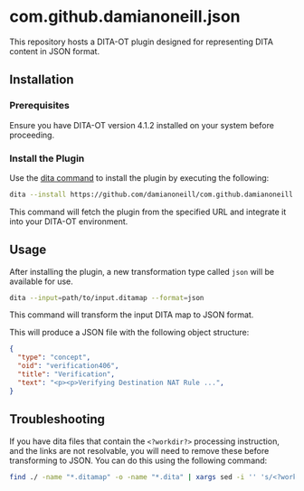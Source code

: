 # com.github.damianoneill.json

This repository hosts a DITA-OT plugin designed for representing DITA content in JSON format.

## Installation

### Prerequisites

Ensure you have DITA-OT version 4.1.2 installed on your system before proceeding.

### Install the Plugin

Use the [dita command](https://www.dita-ot.org/dev/parameters/dita-command-arguments.html) to install the plugin by executing the following:

```bash
dita --install https://github.com/damianoneill/com.github.damianoneill.json/archive/main.zip
```

This command will fetch the plugin from the specified URL and integrate it into your DITA-OT environment.

## Usage

After installing the plugin, a new transformation type called `json` will be available for use.

```bash
dita --input=path/to/input.ditamap --format=json
```

This command will transform the input DITA map to JSON format.

This will produce a JSON file with the following object structure:

```json
{
  "type": "concept",
  "oid": "verification406",
  "title": "Verification",
  "text": "<p><p>Verifying Destination NAT Rule ...",
}
```

## Troubleshooting

If you have dita files that contain the `<?workdir?>` processing instruction, and the links are not resolvable, you will need to remove these before transforming to JSON. You can do this using the following command:

```bash
find ./ -name "*.ditamap" -o -name "*.dita" | xargs sed -i '' 's/<?workdir[^>]*>//g'
```

